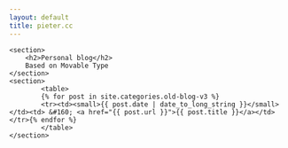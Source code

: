 ```yaml
---
layout: default
title: pieter.cc
---
```


<div id="content">

	<section>
		<h2>Personal blog</h2>
		Based on Movable Type
	</section>
	<section>
			<table>
			{% for post in site.categories.old-blog-v3 %}
			<tr><td><small>{{ post.date | date_to_long_string }}</small></td><td> &#160; <a href="{{ post.url }}">{{ post.title }}</a></td></tr>{% endfor %}
			</table>
	</section>
</div>